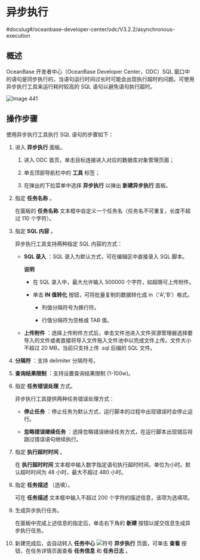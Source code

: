 异步执行 
=========================
#docslug#/oceanbase-developer-center/odc/V3.2.2/asynchronous-execution


概述 
-----------------------

OceanBase 开发者中心（OceanBase Developer Center，ODC）SQL 窗口中的语句是同步执行的，当语句运行时间过长时可能会出现执行超时的问题。可使用异步执行工具来运行耗时较高的 SQL 语句以避免语句执行超时。

![Image 441](https://help-static-aliyun-doc.aliyuncs.com/assets/img/zh-CN/8492996461/p293273.png)

操作步骤 
-------------------------

使用异步执行工具执行 SQL 语句的步骤如下：

1. 进入 **异步执行** 面板。

   1. 进入 ODC 首页，单击目标连接进入对应的数据库对象管理页面；

      
   
   2. 单击顶部导航栏中的 **工具** 标签；

      
   
   3. 在弹出的下拉菜单中选择 **异步执行** 以弹出 **新建异步执行** 面板。

      
   

   

2. 指定 **任务名称** 。

   在面板的 **任务名称** 文本框中自定义一个任务名（任务名不可重复，长度不超过 110 个字符）。
   

3. 指定 **SQL 内容** 。

   异步执行工具支持两种指定 SQL 内容的方式：
   * **SQL 录入** ：SQL 录入为默认方式，可在编辑区中直接录入 SQL 脚本。

     **说明**

     
     * 在 SQL 录入中，最大允许输入 500000 个字符，如超限可上传附件。

       
     
     * 单击 **IN 值转化** 按钮，可将批量复制的数据转化成 in（'A','B'）格式。

       * 列值分隔符号为换行符。

         
       
       * 行值分隔符为空格或 TAB 值。

         
       

       
     

     
     
   
   * **上传附件** ：选择上传附件方式后，单击文件池进入文件资源管理器选择要导入的文件或者直接将导入文件拖入文件池中以完成文件上传。文件大小不超过 20 MB，当前只支持上传 .sql 后缀的 SQL 文件。

     
   

   

4. **分隔符** ：支持 delimiter 分隔符号。

   

5. **查询结果限制** ：支持设置查询结果限制 (1-100w)。

   

6. 指定 **任务错误处理** 方式。

   异步执行工具提供两种任务错误处理方式：
   * **停止任务** ：停止任务为默认方式，运行脚本的过程中出现错误时会停止运行。

     
   
   * **忽略错误继续任务** ：选择忽略错误继续任务方式，在运行脚本出现错后将跳过错误语句继续执行。

     
   

   

7. 指定 **执行超时时间** 。

   在 **执行超时时间** 文本框中输入数字指定语句执行超时时间，单位为小时。默认超时时间为 48 小时，最大不超过 480 小时。
   

8. 指定 **任务描述** （选填）。

   可在 **任务描述** 文本框中输入不超过 200 个字符的描述信息，该项为选填项。
   

9. 生成异步执行任务。

   在面板中完成上述信息的指定后，单击右下角的 **新建** 按钮以提交信息生成异步执行任务。
   

10. 新建完成后，会自动转入 **任务中心** ![符号](https://help-static-aliyun-doc.aliyuncs.com/assets/img/zh-CN/8089948361/p363595.jpg) **异步执行** 页面，可单击 **查看** 按钮，在任务详情页面查看 **任务信息** 和 **任务日志** 。

    



